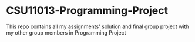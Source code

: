 # CSU11013-Programming-Project
This repo contains all my assignments' solution and final group project with my other group members in Programming Project
